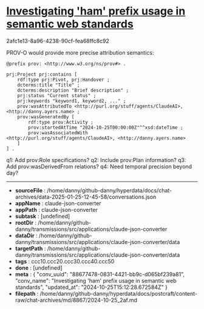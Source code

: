 # [Investigating 'ham' prefix usage in semantic web standards](https://claude.ai/chat/88677478-0831-4421-bb9c-d065bf239a81)

2afc1e13-8a96-4238-90cf-fea68ffc8c92

 PROV-O would provide more precise attribution semantics:

```turtle
@prefix prov: <http://www.w3.org/ns/prov#> .

prj:Project prj:contains [
    rdf:type prj:Pivot, prj:Handover ;
    dcterms:title "Title" ;
    dcterms:description "Brief description" ;
    prj:status "Current status" ;
    prj:keywords "keyword1, keyword2, ..." ;
    prov:wasAttributedTo <http://purl.org/stuff/agents/ClaudeAI>, <http://danny.ayers.name> ;
    prov:wasGeneratedBy [
        rdf:type prov:Activity ;
        prov:startedAtTime "2024-10-25T00:00:00Z"^^xsd:dateTime ;
        prov:wasAssociatedWith <http://purl.org/stuff/agents/ClaudeAI>, <http://danny.ayers.name>
    ]
] .
```

q1: Add prov:Role specifications?
q2: Include prov:Plan information?
q3: Add prov:wasDerivedFrom relations?
q4: Need temporal precision beyond day?

---

* **sourceFile** : /home/danny/github-danny/hyperdata/docs/chat-archives/data-2025-01-25-12-45-58/conversations.json
* **appName** : claude-json-converter
* **appPath** : claude-json-converter
* **subtask** : [undefined]
* **rootDir** : /home/danny/github-danny/transmissions/src/applications/claude-json-converter
* **dataDir** : /home/danny/github-danny/transmissions/src/applications/claude-json-converter/data
* **targetPath** : /home/danny/github-danny/transmissions/src/applications/claude-json-converter/data
* **tags** : ccc10.ccc20.ccc30.ccc40.ccc50
* **done** : [undefined]
* **meta** : {
  "conv_uuid": "88677478-0831-4421-bb9c-d065bf239a81",
  "conv_name": "Investigating 'ham' prefix usage in semantic web standards",
  "updated_at": "2024-10-25T15:12:28.672584Z"
}
* **filepath** : /home/danny/github-danny/hyperdata/docs/postcraft/content-raw/chat-archives/md/8867/2024-10-25_2af.md